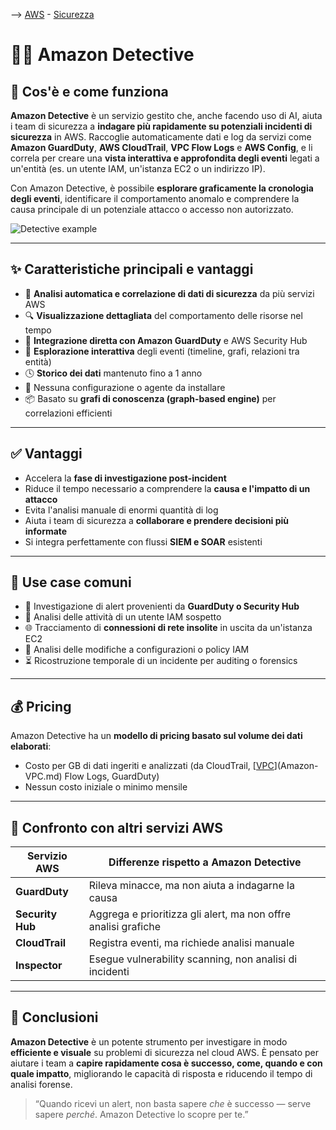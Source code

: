 --> [AWS](/00-Intro/AWS.md)  -  [Sicurezza](/09-Sicurezza-Compliance-Governance/Sicurezza-Compliance-Governance.md)
# 🕵️‍♂️ Amazon Detective

## 📘 Cos'è e come funziona

**Amazon Detective** è un servizio gestito che, anche facendo uso di AI, aiuta i team di sicurezza a **indagare più rapidamente su potenziali incidenti di sicurezza** in AWS. 
Raccoglie automaticamente dati e log da servizi come **Amazon GuardDuty**, **AWS CloudTrail**, **VPC Flow Logs** e **AWS Config**, e li correla per creare una **vista interattiva e approfondita degli eventi** legati a un'entità (es. un utente IAM, un'istanza EC2 o un indirizzo IP).

Con Amazon Detective, è possibile **esplorare graficamente la cronologia degli eventi**, identificare il comportamento anomalo e comprendere la causa principale di un potenziale attacco o accesso non autorizzato.

![Detective example](detective-example.png)

---

## ✨ Caratteristiche principali e vantaggi

- 🧠 **Analisi automatica e correlazione di dati di sicurezza** da più servizi AWS
- 🔍 **Visualizzazione dettagliata** del comportamento delle risorse nel tempo
- 🧩 **Integrazione diretta con Amazon GuardDuty** e AWS Security Hub
- 🧭 **Esplorazione interattiva** degli eventi (timeline, grafi, relazioni tra entità)
- 🕓 **Storico dei dati** mantenuto fino a 1 anno
- 🚫 Nessuna configurazione o agente da installare
- 📦 Basato su **grafi di conoscenza (graph-based engine)** per correlazioni efficienti

---

## ✅ Vantaggi

- Accelera la **fase di investigazione post-incident**
- Riduce il tempo necessario a comprendere la **causa e l'impatto di un attacco**
- Evita l'analisi manuale di enormi quantità di log
- Aiuta i team di sicurezza a **collaborare e prendere decisioni più informate**
- Si integra perfettamente con flussi **SIEM e SOAR** esistenti

---

## 🚀 Use case comuni

- 🔎 Investigazione di alert provenienti da **GuardDuty o Security Hub**
- 👤 Analisi delle attività di un utente IAM sospetto
- 🌐 Tracciamento di **connessioni di rete insolite** in uscita da un'istanza EC2
- 📁 Analisi delle modifiche a configurazioni o policy IAM
- ⏳ Ricostruzione temporale di un incidente per auditing o forensics

---

## 💰 Pricing

Amazon Detective ha un **modello di pricing basato sul volume dei dati elaborati**:

- Costo per GB di dati ingeriti e analizzati (da CloudTrail, [[VPC](/03-CDN-e-Networking/Amazon-VPC.md)](Amazon-VPC.md) Flow Logs, GuardDuty)
- Nessun costo iniziale o minimo mensile

---

## 🔄 Confronto con altri servizi AWS

| Servizio AWS         | Differenze rispetto a Amazon Detective                            |
|----------------------|--------------------------------------------------------------------|
| **GuardDuty**        | Rileva minacce, ma non aiuta a indagarne la causa                 |
| **Security Hub**     | Aggrega e prioritizza gli alert, ma non offre analisi grafiche     |
| **CloudTrail**       | Registra eventi, ma richiede analisi manuale                      |
| **Inspector**        | Esegue vulnerability scanning, non analisi di incidenti           |

---

## 📌 Conclusioni

**Amazon Detective** è un potente strumento per investigare in modo **efficiente e visuale** su problemi di sicurezza nel cloud AWS. È pensato per aiutare i team a **capire rapidamente cosa è successo, come, quando e con quale impatto**, migliorando le capacità di risposta e riducendo il tempo di analisi forense.

> “Quando ricevi un alert, non basta sapere *che* è successo — serve sapere *perché*. Amazon Detective lo scopre per te.”

